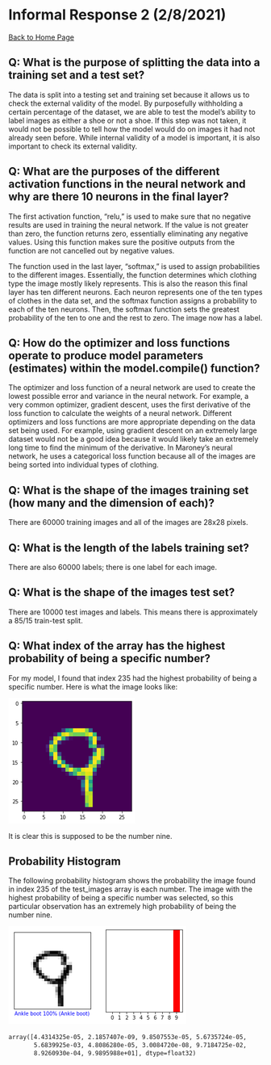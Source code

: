 # Informal Response 2 (2/8/2021)

[Back to Home Page](https://jeremy-swack.github.io/applied-machine-learning/)

## Q: What is the purpose of splitting the data into a training set and a test set?

The data is split into a testing set and training set because it allows us to check the external validity of the model. By purposefully withholding a certain percentage of the dataset, we are able to test the model’s ability to label images as either a shoe or not a shoe. If this step was not taken, it would not be possible to tell how the model would do on images it had not already seen before. While internal validity of a model is important, it is also important to check its external validity.

## Q: What are the purposes of the different activation functions in the neural network and why are there 10 neurons in the final layer?

The first activation function, “relu,” is used to make sure that no negative results are used in training the neural network. If the value is not greater than zero, the function returns zero, essentially eliminating any negative values. Using this function makes sure the positive outputs from the function are not cancelled out by negative values.

The function used in the last layer, “softmax,” is used to assign probabilities to the different images. Essentially, the function determines which clothing type the image mostly likely represents. This is also the reason this final layer has ten different neurons. Each neuron represents one of the ten types of clothes in the data set, and the softmax function assigns a probability to each of the ten neurons. Then, the softmax function sets the greatest probability of the ten to one and the rest to zero. The image now has a label.

## Q: How do the optimizer and loss functions operate to produce model parameters (estimates) within the model.compile() function?

The optimizer and loss function of a neural network are used to create the lowest possible error and variance in the neural network. For example, a very common optimizer, gradient descent, uses the first derivative of the loss function to calculate the weights of a neural network. Different optimizers and loss functions are more appropriate depending on the data set being used. For example, using gradient descent on an extremely large dataset would not be a good idea because it would likely take an extremely long time to find the minimum of the derivative. In Maroney’s neural network, he uses a categorical loss function because all of the images are being sorted into individual types of clothing.

## Q: What is the shape of the images training set (how many and the dimension of each)?

There are 60000 training images and all of the images are 28x28 pixels.

## Q: What is the length of the labels training set?

There are also 60000 labels; there is one label for each image.

## Q: What is the shape of the images test set?

There are 10000 test images and labels. This means there is approximately a 85/15 train-test split.

## Q: What index of the array has the highest probability of being a specific number?

For my model, I found that index 235 had the highest probability of being a specific number. Here is what the image looks like:

![highest_probability](informal_response_highest_probability.png)

It is clear this is supposed to be the number nine.

## Probability Histogram

The following probability histogram shows the probability the image found in index 235 of the test_images array is each number. The image with the highest probability of being a specific number was selected, so this particular observation has an extremely high probability of being the number nine.

![lecture_2_histogram](lecture_2_histogram.png)

```
array([4.4314325e-05, 2.1857407e-09, 9.8507553e-05, 5.6735724e-05,
       5.6839925e-03, 4.8086280e-05, 3.0084720e-08, 9.7184725e-02,
       8.9260930e-04, 9.9895988e+01], dtype=float32)
```
